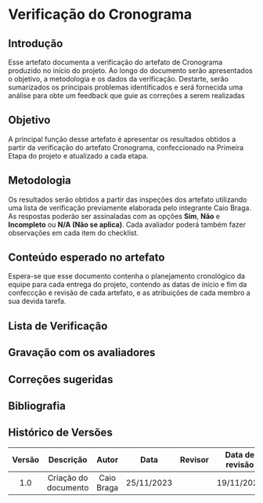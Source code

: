 # **Verificação do Cronograma**

## **Introdução**

Esse artefato documenta a verificação do artefato de Cronograma produzido no início do projeto. Ao longo do documento serão apresentados o objetivo, a metodologia e os dados da verificação. Destarte, serão sumarizados os principais problemas  identificados e será fornecida uma análise para obte um feedback que guie as correções a serem realizadas

## **Objetivo**

A principal função desse artefato é apresentar os resultados obtidos a partir da verificação do artefato Cronograma, confeccionado na Primeira Etapa do projeto e atualizado a cada etapa.

## **Metodologia**

Os resultados serão obtidos a partir das inspeções dos artefato utilizando uma lista de verificação previamente elaborada pelo integrante Caio Braga. As respostas poderão ser assinaladas com as opções **Sim**, **Não** e **Incompleto** ou **N/A (Não se aplica)**. Cada avaliador poderá também fazer observações em cada item do checklist.

## **Conteúdo esperado no artefato**

Espera-se que esse documento contenha o planejamento cronológico da equipe para cada entrega do projeto, contendo as datas de início e fim da confeccção e revisão de cada artefato, e as atribuições de cada membro a sua devida tarefa.

## **Lista de Verificação**


## **Gravação com os avaliadores**


## **Correções sugeridas**


## **Bibliografia**

>
>
>

## **Histórico de Versões**

| Versão |          Descrição              |     Autor      |      Data      |   Revisor     |    Data de revisão    |  
|:------:|:-------------------------------:|:--------------:|:--------------:|:-------------:|:---------------------:|
|  1.0   | Criação do documento  |   Caio Braga   |   25/11/2023   |  |  19/11/2023    |